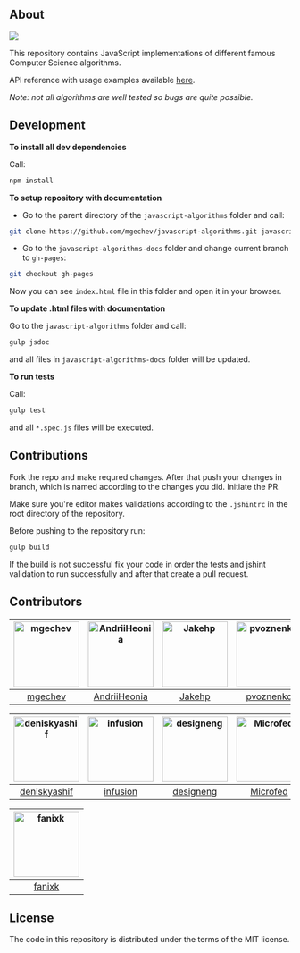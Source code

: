 ## About

![](https://travis-ci.org/mgechev/javascript-algorithms.svg?branch=master)

This repository contains JavaScript implementations of different famous Computer Science algorithms.

API reference with usage examples available <a href="https://mgechev.github.io/javascript-algorithms/" target="_blank">here</a>.

*Note: not all algorithms are well tested so bugs are quite possible.*

## Development

**To install all dev dependencies**

Call:

```bash
npm install
```

**To setup repository with documentation**

- Go to the parent directory of the `javascript-algorithms` folder and call:

```bash
git clone https://github.com/mgechev/javascript-algorithms.git javascript-algorithms-docs
```

- Go to the `javascript-algorithms-docs` folder and change current branch to `gh-pages`:

```bash
git checkout gh-pages
```

Now you can see `index.html` file in this folder and open it in your browser.

**To update .html files with documentation**

Go to the `javascript-algorithms` folder and call:

```bash
gulp jsdoc
```

and all files in `javascript-algorithms-docs` folder will be updated.

**To run tests**

Call:

```bash
gulp test
```

and all `*.spec.js` files will be executed.

## Contributions

Fork the repo and make requred changes. After that push your changes in branch, which is named according to the changes you did.
Initiate the PR.

Make sure you're editor makes validations according to the `.jshintrc` in the root directory of the repository.

Before pushing to the repository run:

```bash
gulp build
```

If the build is not successful fix your code in order the tests and jshint validation to run successfully and after that create a pull request.

## Contributors

[<img alt="mgechev" src="https://avatars.githubusercontent.com/u/455023?v=3&s=117" width="117">](https://github.com/mgechev) |[<img alt="AndriiHeonia" src="https://avatars.githubusercontent.com/u/773648?v=3&s=117" width="117">](https://github.com/AndriiHeonia) |[<img alt="Jakehp" src="https://avatars.githubusercontent.com/u/1854569?v=3&s=117" width="117">](https://github.com/Jakehp) |[<img alt="pvoznenko" src="https://avatars.githubusercontent.com/u/1098414?v=3&s=117" width="117">](https://github.com/pvoznenko) |[<img alt="FilipeFalcaoBatista" src="https://avatars.githubusercontent.com/u/9125631?v=3&s=117" width="117">](https://github.com/FilipeFalcaoBatista) |[<img alt="lekkas" src="https://avatars.githubusercontent.com/u/5211478?v=3&s=117" width="117">](https://github.com/lekkas) |
:---: |:---: |:---: |:---: |:---: |:---: |
[mgechev](https://github.com/mgechev) |[AndriiHeonia](https://github.com/AndriiHeonia) |[Jakehp](https://github.com/Jakehp) |[pvoznenko](https://github.com/pvoznenko) |[FilipeFalcaoBatista](https://github.com/FilipeFalcaoBatista) |[lekkas](https://github.com/lekkas) |

[<img alt="deniskyashif" src="https://avatars.githubusercontent.com/u/5999271?v=3&s=117" width="117">](https://github.com/deniskyashif) |[<img alt="infusion" src="https://avatars.githubusercontent.com/u/197742?v=3&s=117" width="117">](https://github.com/infusion) |[<img alt="designeng" src="https://avatars.githubusercontent.com/u/2807469?v=3&s=117" width="117">](https://github.com/designeng) |[<img alt="Microfed" src="https://avatars.githubusercontent.com/u/613179?v=3&s=117" width="117">](https://github.com/Microfed) |[<img alt="ysharplanguage" src="https://avatars.githubusercontent.com/u/1055314?v=3&s=117" width="117">](https://github.com/ysharplanguage) |[<img alt="contra" src="https://avatars.githubusercontent.com/u/425716?v=3&s=117" width="117">](https://github.com/contra) |
:---: |:---: |:---: |:---: |:---: |:---: |
[deniskyashif](https://github.com/deniskyashif) |[infusion](https://github.com/infusion) |[designeng](https://github.com/designeng) |[Microfed](https://github.com/Microfed) |[ysharplanguage](https://github.com/ysharplanguage) |[contra](https://github.com/contra) |

[<img alt="fanixk" src="https://avatars.githubusercontent.com/u/921156?v=3&s=117" width="117">](https://github.com/fanixk) |
:---: |
[fanixk](https://github.com/fanixk) |

## License

The code in this repository is distributed under the terms of the MIT license.
